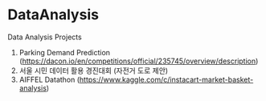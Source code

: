# DataAnalysis
Data Analysis Projects

1. Parking Demand Prediction (https://dacon.io/en/competitions/official/235745/overview/description)
2. 서울 시민 데이터 활용 경진대회 (자전거 도로 제안)
3. AIFFEL Datathon (https://www.kaggle.com/c/instacart-market-basket-analysis)
